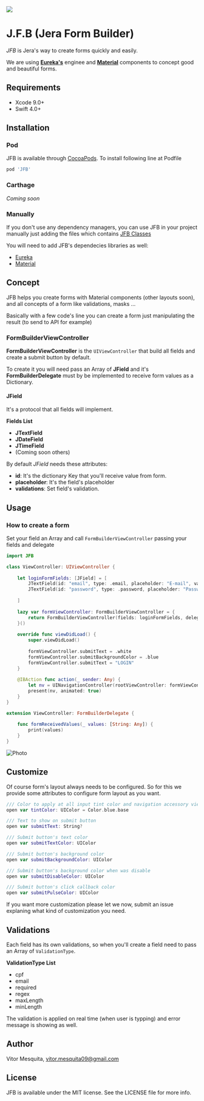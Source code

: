 <img src="https://github.com/vitormesquita/JFB/blob/develop/Assets/img_logo_jera1.png">

# J.F.B (Jera Form Builder)

*JFB* is Jera's way to create forms quickly and easily. 

We are using [**Eureka's**](https://github.com/xmartlabs/Eureka) enginee and [**Material**](https://github.com/CosmicMind/Material) components to concept good and beautiful forms.

## Requirements 

- Xcode 9.0+
- Swift 4.0+

## Installation

### Pod

JFB is available through [CocoaPods](http://cocoapods.org). To install following line at Podfile

```ruby
pod 'JFB'
```

### Carthage

*Coming soon*

### Manually

If you don't use any dependency managers, you can use JFB in your project manually just adding the files which contains [JFB Classes](https://github.com/vitormesquita/JFB/tree/master/Source)

You will need to add JFB's dependecies libraries as well:

- [Eureka](https://github.com/xmartlabs/Eureka)
- [Material](https://github.com/CosmicMind/Material)

## Concept

JFB helps you create forms with Material components (other layouts soon), and all concepts of a form like validations, masks ...

<!--We are using Eureka enginee, don't need to know about it, but if you want I think that it's a great knowledge.-->

Basically with a few code's line you can create a form just manipulating the result (to send to API for example)

### FormBuilderViewController

**FormBuilderViewController** is the `UIViewController` that build all fields and create a submit button by default.

To create it you will need pass an Array of **JField** and it's **FormBuilderDelegate** must by be implemented to receive form values as a Dictionary.

#### JField 

It's a protocol that all fields will implement.

**Fields List**

- **JTextField**
- **JDateField**
- **JTimeField**
- (Coming soon others)

By default *JField* needs these attributes:

- **id**: It's the dictionary Key that you'll receive value from form.
- **placeholder**: It's the field's placeholder
- **validations**: Set field's validation.  

## Usage

### How to create a form 

Set your field an Array and call `FormBuilderViewController` passing your fields and delegate

```swift
import JFB

class ViewController: UIViewController {
	
	let loginFormFields: [JField] = [
        JTextField(id: "email", type: .email, placeholder: "E-mail", validations: [.required, .email]),
        JTextField(id: "password", type: .password, placeholder: "Password", validations: [.required,
                                                                                        .minLength(6)])
    ]
    
    lazy var formViewController: FormBuilderViewController = { 
    	return FormBuilderViewController(fields: loginFormFields, delegate: self) 
    }()
    
    override func viewDidLoad() {
        super.viewDidLoad()
    
    	formViewController.submitText = .white
    	formViewController.submitBackgroundColor = .blue
        formViewController.submitText = "LOGIN"
    }
        
    @IBAction func action(_ sender: Any) {
        let nv = UINavigationController(rootViewController: formViewController)
        present(nv, animated: true)
    }
}

extension ViewController: FormBuilderDelegate {
    
    func formReceivedValues(_ values: [String: Any]) {
        print(values)
    }
}
```
![Photo](https://github.com/vitormesquita/JFB/blob/develop/Assets/example_1.gif)

## Customize

Of course form's layout always needs to be configured. So for this we provide some attributes to configure form layout as you want.

```swift
/// Color to apply at all input tint color and navigation accessory view
open var tintColor: UIColor = Color.blue.base

/// Text to show on submit button
open var submitText: String?

/// Submit button's text color
open var submitTextColor: UIColor

/// Submit button's background color
open var submitBackgroundColor: UIColor

/// Submit button's background color when was disable
open var submitDisableColor: UIColor

/// Submit button's click callback color
open var submitPulseColor: UIColor
```

If you want more customization please let we now, submit an issue explaning what kind of customization you need.

## Validations

Each field has its own validations, so when you'll create a field need to pass an Array of `ValidationType`.

**ValidationType List**

- cpf
- email
- required
- regex
- maxLength
- minLength

The validation is applied on real time (when user is typping) and error message is showing as well.

## Author

Vitor Mesquita, vitor.mesquita09@gmail.com

## License

JFB is available under the MIT license. See the LICENSE file for more info.